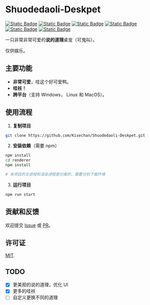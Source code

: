 # Shuodedaoli-Deskpet

[![Static Badge](https://img.shields.io/badge/HTML5-%23E34F26?style=flat-square&logo=html5&logoColor=white)](https://www.w3.org/TR/2011/WD-html5-20110405/index.html)
[![Static Badge](https://img.shields.io/badge/CSS-%23663399?style=flat-square&logo=css&logoColor=white)](https://www.w3.org/Style/CSS/Overview.en.html)
[![Static Badge](https://img.shields.io/badge/JavaScript-%23F7DF1E?style=flat-square&logo=javascript&logoColor=white)](https://www.javascript.com/)
[![Static Badge](https://img.shields.io/badge/Vue.js-%234FC08D?style=flat-square&logo=vuedotjs&logoColor=white)](https://vuejs.org/)
[![Static Badge](https://img.shields.io/badge/Vite-%23646CFF?style=flat-square&logo=vite&logoColor=white)](https://cn.vite.dev/)
[![Static Badge](https://img.shields.io/badge/Electron-%2347848F?style=flat-square&logo=electron&logoColor=white)](https://www.electronjs.org/zh/)

一只非常非常可爱的**说的道理**桌宠（可鬼叫）。

仅供娱乐。

## 主要功能

- **非常可爱**，哇这个好可爱鸭。
- **哇袄！**
- **跨平台**（支持 Windows， Linux 和 MacOS）。

## 使用流程

1. **复制项目**

```bash
git clone https://github.com/Kisechan/Shuodedaoli-Deskpet.git
```

2. **安装依赖**（需要 npm）

```bash
npm install
cd renderer
npm install

# 本项目的主进程和渲染进程是分离的，需要分别下载环境
```

3. **运行项目**

```bash
npm run start
```

## 贡献和反馈

欢迎提交 [Issue](https://github.com/Kisechan/Shuodedaoli-Deskpet/issues) 或 [PR](https://github.com/Kisechan/Shuodedaoli-Deskpet/pulls)。

## 许可证

[MIT](./LICENSE).

## TODO

- [x] 更美观的说的道理，优化 UI
- [x] 更多的哇袄
- [ ] 自定义更换不同的道理
